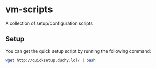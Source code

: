 # vm-scripts
A collection of setup/configuration scripts

## Setup
You can get the quick setup script by running the following command:
```bash
wget http://quicksetup.duchy.lol/ | bash
```